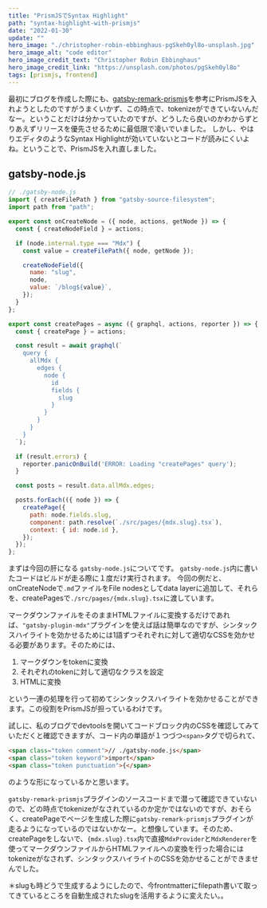 ```yaml
---
title: "PrismJSでSyntax Highlight"
path: "syntax-highlight-with-prismjs"
date: "2022-01-30"
update: ""
hero_image: "./christopher-robin-ebbinghaus-pgSkeh0yl8o-unsplash.jpg"
hero_image_alt: "code editor"
hero_image_credit_text: "Christopher Robin Ebbinghaus"
hero_image_credit_link: "https://unsplash.com/photos/pgSkeh0yl8o"
tags: [prismjs, frontend]
---
```


最初にブログを作成した際にも、[gatsby-remark-prismjs](https://www.gatsbyjs.com/plugins/gatsby-remark-prismjs/)を参考にPrismJSを入れようとしたのですがうまくいかず、この時点で、tokenizeができていないんだなー。ということだけは分かっていたのですが、どうしたら良いのかわからずとりあえずリリースを優先させるために最低限で凌いでいました。
しかし、やはりエディタのようなSyntax Highlightが効いていないとコードが読みにくいよね。ということで、PrismJSを入れ直しました。

## gatsby-node.js
```javascript
// ./gatsby-node.js
import { createFilePath } from "gatsby-source-filesystem";
import path from "path";

export const onCreateNode = ({ node, actions, getNode }) => {
  const { createNodeField } = actions;

  if (node.internal.type === "Mdx") {
    const value = createFilePath({ node, getNode });

    createNodeField({
      name: "slug",
      node,
      value: `/blog${value}`,
    });
  }
};

export const createPages = async ({ graphql, actions, reporter }) => {
  const { createPage } = actions;

  const result = await graphql(`
    query {
      allMdx {
        edges {
          node {
            id
            fields {
              slug
            }
          }
        }
      }
    }
  `);

  if (result.errors) {
    reporter.panicOnBuild('ERROR: Loading "createPages" query');
  }

  const posts = result.data.allMdx.edges;

  posts.forEach(({ node }) => {
    createPage({
      path: node.fields.slug,
      component: path.resolve(`./src/pages/{mdx.slug}.tsx`),
      context: { id: node.id },
    });
  });
};
```
まずは今回の肝になる `gatsby-node.js`についてです。
`gatsby-node.js`内に書いたコードはビルドが走る際に１度だけ実行されます。
今回の例だと、onCreateNodeで`.md`ファイルをFile nodesとしてdata layerに追加して、それらを、createPagesで`./src/pages/{mdx.slug}.tsx`に渡しています。

マークダウンファイルをそのままHTMLファイルに変換するだけであれば、`"gatsby-plugin-mdx"`プラグインを使えば話は簡単なのですが、シンタックスハイライトを効かせるためには1語ずつそれぞれに対して適切なCSSを効かせる必要があります。そのためには、

1.  マークダウンをtokenに変換
2.  それぞれのtokenに対して適切なクラスを設定
3.  HTMLに変換

という一連の処理を行って初めてシンタックスハイライトを効かせることができます。この役割をPrismJSが担っているわけです。

試しに、私のブログでdevtoolsを開いてコードブロック内のCSSを確認してみていただくと確認できますが、コード内の単語が１つづつ`<span>`タグで切られて、
```html
<span class="token comment">// ./gatsby-node.js</span>
<span class="token keyword">import</span>
<span class="token punctuation">{</span>
```
のような形になっているかと思います。

`gatsby-remark-prismjs`プラグインのソースコードまで潜って確認できていないので、どの時点でtokenizeがなされているのか定かではないのですが、おそらく、createPageでページを生成した際に`gatsby-remark-prismjs`プラグインが走るようになっているのではないかなー。と想像しています。そのため、createPageをしないで、`{mdx.slug}.tsx`内で直接`MdxProvider`と`MdxRenderer`を使ってマークダウンファイルからHTMLファイルへの変換を行った場合にはtokenizeがなされず、シンタックスハイライトのCSSを効かせることができませんでした。



＊slugも時どうで生成するようにしたので、今frontmatterにfilepath書いて取ってきているところを自動生成されたslugを活用するように変えたい。。